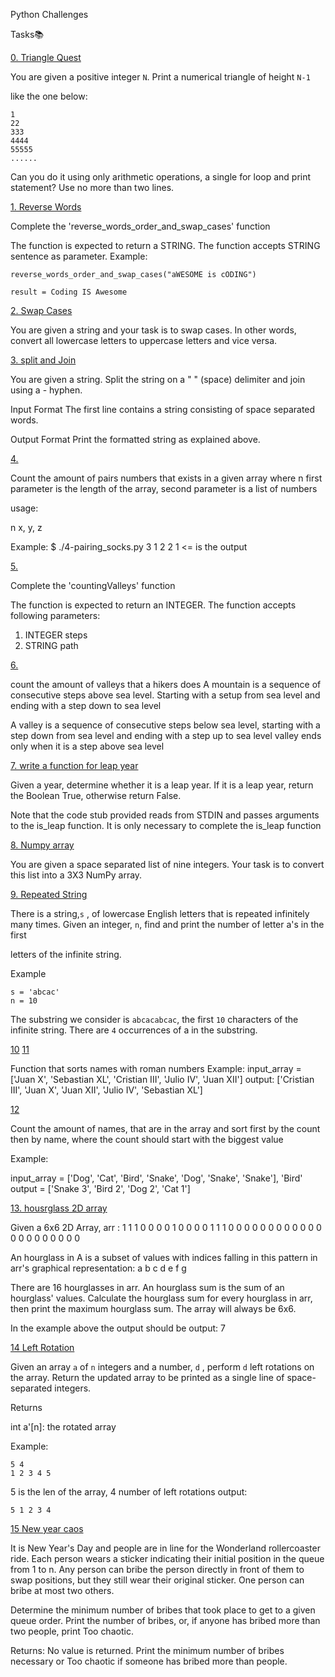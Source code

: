  Python Challenges

Tasks:books:

[0. Triangle Quest](https://github.com/erikaosgue/python_challenges/blob/master/0-triangle_quest.py)

You are given a positive integer `N`. Print a numerical triangle of height `N-1`

like the one below:

    1
    22
    333
    4444
    55555
    ......

Can you do it using only arithmetic operations, a single for loop and print statement?
Use no more than two lines. 

[1. Reverse Words](https://github.com/erikaosgue/python_challenges/blob/master/1-reverse_words_and_swap_cases.py)
 
Complete the 'reverse_words_order_and_swap_cases' function

The function is expected to return a STRING.
The function accepts STRING sentence as parameter.
Example:
    
    reverse_words_order_and_swap_cases("aWESOME is cODING")
    
    result = Coding IS Awesome


[2. Swap Cases](https://github.com/erikaosgue/python_challenges/blob/master/2-swap_case.py)

You are given a string and your task is to swap cases. In other words, convert all lowercase letters to uppercase letters and vice versa.

[3. split and Join](https://github.com/erikaosgue/python_challenges/blob/master/3-split_and_join_str.py)

You are given a string. Split the string on a " " (space) delimiter and join using a - hyphen.

Input Format
The first line contains a string consisting of space separated words.

Output Format
Print the formatted string as explained above.

[4.](https://github.com/erikaosgue/python_challenges/blob/master/4-pairing_socks.py)

Count the amount of pairs numbers that exists in a given array
where n first parameter is the length of the array, second parameter is a list of numbers

usage:

n
x, y, z

Example:
$ ./4-pairing_socks.py
3
1 2 2
1 <= is the output



[5.](https://github.com/erikaosgue/python_challenges/blob/master/5-counting_valleys.py)
 
Complete the 'countingValleys' function

The function is expected to return an INTEGER.
The function accepts following parameters:
1. INTEGER steps
2. STRING path

[6.](https://github.com/erikaosgue/python_challenges/blob/master/6-jumping_on_the_clouds.py)

count the amount of valleys that a hikers does
A mountain is a sequence of consecutive steps above sea level. Starting with a setup from sea level and ending with a step down to sea level

A valley is a sequence of consecutive steps below sea level, starting with a step down from sea level and ending with a step up to sea level
valley ends only when it is a step above sea level 

[7. write a function for leap year](https://github.com/erikaosgue/python_challenges/blob/master/7-write_a_function.py)

Given a year, determine whether it is a leap year. If it is a leap year, return the Boolean True, otherwise return False.

Note that the code stub provided reads from STDIN and passes arguments to the is_leap function. It is only necessary to complete the is_leap function

[8. Numpy array](https://github.com/erikaosgue/python_challenges/blob/master/8-numpyt_array.py)

You are given a space separated list of nine integers. Your task is to convert this list into a 3X3 NumPy array. 

[9. Repeated String](https://github.com/erikaosgue/python_challenges/blob/master/9-repeated_string.py)

There is a string,`s` , of lowercase English letters that is repeated infinitely many times. Given an integer, `n`, find and print the number of letter a's in the first

letters of the infinite string.

Example

    s = 'abcac'
    n = 10

The substring we consider is `abcacabcac`, the first `10` characters of the infinite string. There are `4` occurrences of a in the substring. 

[10](https://github.com/erikaosgue/python_challenges/blob/master/10-parallel_processing.py)
[11](https://github.com/erikaosgue/python_challenges/blob/master/11-sort_roman_numbers.py)

Function that sorts names with roman numbers
Example:
input_array = ['Juan X', 'Sebastian XL', 'Cristian III', 'Julio IV', 'Juan XII']
output: ['Cristian III', 'Juan X', 'Juan XII', 'Julio IV', 'Sebastian XL']

[12](https://github.com/erikaosgue/python_challenges/blob/master/12-sort_transaction.py)

Count the amount of names, that are in the array and sort first by the count then by name, where the count should start with the biggest value

Example:

input_array = ['Dog', 'Cat', 'Bird', 'Snake', 'Dog', 'Snake', 'Snake'], 'Bird'
output = ['Snake 3', 'Bird 2', 'Dog 2', 'Cat 1']


[13. housrglass 2D array]()

Given a 6x6 2D Array, arr :
    1 1 1 0 0 0
    0 1 0 0 0 0
    1 1 1 0 0 0
    0 0 0 0 0 0
    0 0 0 0 0 0
    0 0 0 0 0 0

An hourglass in A is a subset of values with indices falling in this pattern in  arr's graphical representation:
    a b c
      d
    e f g

There are 16 hourglasses in arr. An hourglass sum is the sum of an hourglass' values. Calculate the hourglass sum for every hourglass in arr, then print the maximum hourglass sum. The array will always be 6x6.

In the example above the output should be
output:
    7

[14  Left Rotation]()

Given an array ```a``` of ```n``` integers and a number, ```d``` , perform ```d```   left rotations on the array. Return the updated array to be printed as a single line of space-separated integers.

Returns

int a'[n]: the rotated array

Example:

    5 4 
    1 2 3 4 5

5 is the len of the array, 4 number of left rotations
output:

    5 1 2 3 4

[15 New year caos]()

It is New Year's Day and people are in line for the Wonderland rollercoaster ride. Each person wears a sticker indicating their initial position in the queue from 1 to n. Any person can bribe the person directly in front of them to swap positions, but they still wear their original sticker. One person can bribe at most two others.

Determine the minimum number of bribes that took place to get to a given queue order. Print the number of bribes, or, if anyone has bribed more than two people, print Too chaotic.

Returns:
No value is returned. Print the minimum number of bribes necessary or Too chaotic if someone has bribed more than  people.